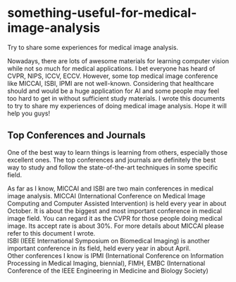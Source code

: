 # something-useful-for-medical-image-analysis
Try to share some experiences for medical image analysis.

Nowadays, there are lots of awesome materials for learning computer vision while not so much for medical applications. I bet everyone has heard of CVPR, NIPS, ICCV, ECCV. However, some top medical image conference like MICCAI, ISBI, IPMI are not well-known. Considering that healthcare should and would be a huge application for AI and some people may feel too hard to get in without sufficient study materials. I wrote this documents to try to share my experiences of doing medical image analysis. Hope it will help you guys!

## Top Conferences and Journals
One of the best way to learn things is learning from others, especially those excellent ones. The top conferences and journals are definitely the best way to study and follow the state-of-the-art techniques in some specific field.

As far as I know, MICCAI and ISBI are two main conferences in medical image analysis. MICCAI (International Conference on Medical Image Computing and Computer Assisted Intervention) is held every year in about October. It is about the biggest and most important conference in medical image field. You can regard it as the CVPR for those people doing medical image. Its accept rate is about 30%. For more details about MICCAI please refer to this document I wrote.<br>
ISBI (IEEE International Symposium on Biomedical Imaging) is another important conference in its field, held every year in about April.<br>
Other conferences I know is IPMI (International Conference on Information Processing in Medical Imaging, biennial), FIMH, EMBC (International Conference of the IEEE Engineering in Medicine and Biology Society)
